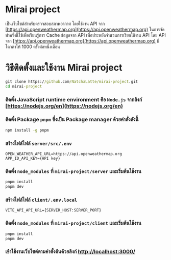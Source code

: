 # Mirai project
เป็นเว็บไซต์สำหรับตรวจสอบสภาพอากาศ โดยใช้งาน API จาก [https://api.openweathermap.org](https://api.openweathermap.org) ในการจัดทำครั้งนี้ใช้เพื่อเรียนรู้การ Cache ข้อมูลจาก API เพื่อประหยัดจำนวนการเรียกใช้งาน API โดย API จาก [https://api.openweathermap.org](https://api.openweathermap.org) มีโควตาให้ 1000 ครั้งต่อหนึ่งเดือน
# วิธีติดตั้งและใช้งาน Mirai project
```cmd
git clone https://github.com/NatchaLatte/mirai-project.git
cd mirai-project
```
### ติดตั้ง JavaScript runtime environment คือ `Node.js` จากลิงก์ [https://nodejs.org/en](https://nodejs.org/en)
### ติดตั้ง Package `pnpm` ซึ่งเป็น Package manager ด้วยคำสั่งดังนี้
```cmd
npm install -g pnpm
```
### สร้างไฟล์ไฟล์ `server/src/.env`
```.env
OPEN_WEATHER_API_URL=https://api.openweathermap.org
APP_ID_API_KEY={API key}
```
### ติดตั้ง `node_modules` ที่ `mirai-project/server` และเริ่มต้นใช้งาน
```cmd
pnpm install
pnpm dev
```
### สร้างไฟล์ไฟล์ `client/.env.local`
```.env
VITE_API_API_URL={SERVER_HOST:SERVER_PORT}
```
### ติดตั้ง `node_modules` ที่ `mirai-project/client` และเริ่มต้นใช้งาน
```cmd
pnpm install
pnpm dev
```
### เข้าใช้งานเว็บไซต์ตามค่าตั้งต้นด้วยลิงก์ [http://localhost:3000/](http://localhost:3000/)
